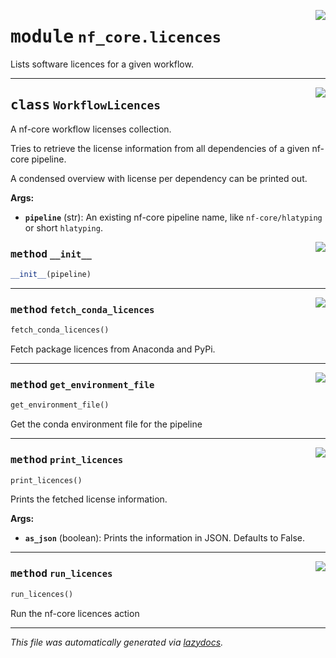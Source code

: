 <!-- markdownlint-disable -->

<a href="../../../../../../tools/nf_core/licences.py#L0"><img align="right" style="float:right;" src="https://img.shields.io/badge/-source-cccccc?style=flat-square"></a>

# <kbd>module</kbd> `nf_core.licences`

Lists software licences for a given workflow.

---

<a href="../../../../../../tools/nf_core/licences.py#L20"><img align="right" style="float:right;" src="https://img.shields.io/badge/-source-cccccc?style=flat-square"></a>

## <kbd>class</kbd> `WorkflowLicences`

A nf-core workflow licenses collection.

Tries to retrieve the license information from all dependencies of a given nf-core pipeline.

A condensed overview with license per dependency can be printed out.

**Args:**

- <b>`pipeline`</b> (str): An existing nf-core pipeline name, like `nf-core/hlatyping` or short `hlatyping`.

<a href="../../../../../../tools/nf_core/licences.py#L33"><img align="right" style="float:right;" src="https://img.shields.io/badge/-source-cccccc?style=flat-square"></a>

### <kbd>method</kbd> `__init__`

```python
__init__(pipeline)
```

---

<a href="../../../../../../tools/nf_core/licences.py#L71"><img align="right" style="float:right;" src="https://img.shields.io/badge/-source-cccccc?style=flat-square"></a>

### <kbd>method</kbd> `fetch_conda_licences`

```python
fetch_conda_licences()
```

Fetch package licences from Anaconda and PyPi.

---

<a href="../../../../../../tools/nf_core/licences.py#L50"><img align="right" style="float:right;" src="https://img.shields.io/badge/-source-cccccc?style=flat-square"></a>

### <kbd>method</kbd> `get_environment_file`

```python
get_environment_file()
```

Get the conda environment file for the pipeline

---

<a href="../../../../../../tools/nf_core/licences.py#L92"><img align="right" style="float:right;" src="https://img.shields.io/badge/-source-cccccc?style=flat-square"></a>

### <kbd>method</kbd> `print_licences`

```python
print_licences()
```

Prints the fetched license information.

**Args:**

- <b>`as_json`</b> (boolean): Prints the information in JSON. Defaults to False.

---

<a href="../../../../../../tools/nf_core/licences.py#L42"><img align="right" style="float:right;" src="https://img.shields.io/badge/-source-cccccc?style=flat-square"></a>

### <kbd>method</kbd> `run_licences`

```python
run_licences()
```

Run the nf-core licences action

---

_This file was automatically generated via [lazydocs](https://github.com/ml-tooling/lazydocs)._

